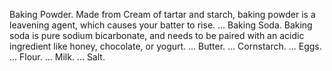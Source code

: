 Baking Powder. Made from Cream of tartar and starch, baking powder is a leavening agent, which causes your batter to rise. ...
Baking Soda. Baking soda is pure sodium bicarbonate, and needs to be paired with an acidic ingredient like honey, chocolate, or yogurt. ...
Butter. ...
Cornstarch. ...
Eggs. ...
Flour. ...
Milk. ...
Salt.